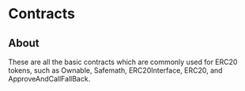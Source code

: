 # Contracts

## About
These are all the basic contracts which are commonly used for ERC20 tokens, such as Ownable, Safemath, ERC20Interface, ERC20, and ApproveAndCallFallBack.
